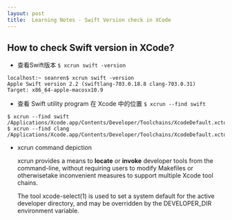 ```yaml
---
layout: post
title:  Learning Notes - Swift Version check in XCode
---
```


## How to check Swift version in XCode?

- 查看Swift版本
`$ xcrun swift -version`

```
localhost:~ seanren$ xcrun swift -version
Apple Swift version 2.2 (swiftlang-703.0.18.8 clang-703.0.31)
Target: x86_64-apple-macosx10.9
```

- 查看 Swift utility program 在 Xcode 中的位置
`$ xcrun --find swift`

```
$ xcrun --find swift
/Applications/Xcode.app/Contents/Developer/Toolchains/XcodeDefault.xctoolchain/usr/bin/swift
$ xcrun --find clang
/Applications/Xcode.app/Contents/Developer/Toolchains/XcodeDefault.xctoolchain/usr/bin/clang
```

- xcrun command depiction

	xcrun  provides  a  means  to **locate** or **invoke** developer tools from the
command-line, without requiring users to modify Makefiles or  otherwisetake inconvenient measures to support multiple Xcode tool chains.

	The tool xcode-select(1) is used to set a system default for the active
developer directory, and may be overridden by the  DEVELOPER_DIR  environment variable.

